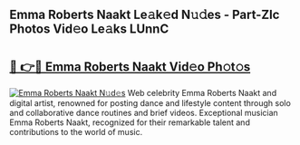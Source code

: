 ## Emma Roberts Naakt Le𝚊k𝚎d N𝚞𝚍es - Part-Zlc Photos Vid𝚎o Le𝚊ks LUnnC

# <h2><a href="http://fb0jr7p.evod.top/?m=Emma+Roberts+Naakt">🔗 👉🔴 Emma Roberts Naakt Vid𝚎o Ph𝚘t𝚘s</a></h2>

[![Emma Roberts Naakt N𝚞d𝚎s](https://i.imgur.com/8V9OHl7.gif)](http://fb0jr7p.evod.top/?m=Emma+Roberts+Naakt)
Web celebrity Emma Roberts Naakt and digital artist, renowned for posting dance and lifestyle content through solo and collaborative dance routines and brief videos. Exceptional musician Emma Roberts Naakt, recognized for their remarkable talent and contributions to the world of music. 
